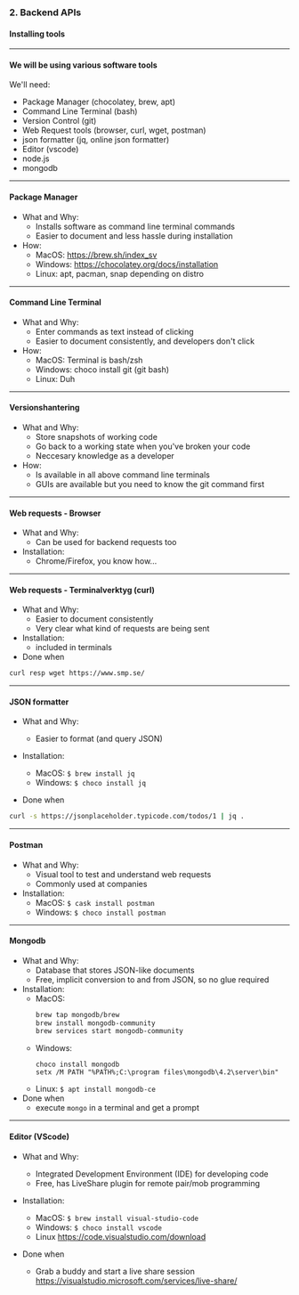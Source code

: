 ### 2. Backend APIs
#### Installing tools

---

#### We will be using various software tools

We'll need:

- Package Manager (chocolatey, brew, apt)
- Command Line Terminal (bash)
- Version Control (git)
- Web Request tools (browser, curl, wget, postman)
- json formatter (jq, online json formatter)
- Editor (vscode)
- node.js
- mongodb

---

#### Package Manager

- What and Why:
  - Installs software as command line terminal commands
  - Easier to document and less hassle during installation
- How:
  - MacOS: <a href="https://brew.sh/index_sv" target="blank">https://brew.sh/index_sv</a>
  - Windows: <a href="https://chocolatey.org/docs/installation" target="_blank">https://chocolatey.org/docs/installation</a>
  - Linux: apt, pacman, snap depending on distro

---

#### Command Line Terminal

- What and Why:
  - Enter commands as text instead of clicking
  - Easier to document consistently, and developers don't click
- How:
  - MacOS: Terminal is bash/zsh
  - Windows: choco install git (git bash)
  - Linux: Duh

---

#### Versionshantering

- What and Why:
  - Store snapshots of working code
  - Go back to a working state when you've broken your code
  - Neccesary knowledge as a developer
- How:
  - Is available in all above command line terminals
  - GUIs are available but you need to know the git command first

---

#### Web requests - Browser

- What and Why:
  - Can be used for backend requests too
- Installation:
  - Chrome/Firefox, you know how...

---

#### Web requests - Terminalverktyg (curl)

- What and Why:
  - Easier to document consistently
  - Very clear what kind of requests are being sent
- Installation:
  - included in terminals
- Done when

```sh
curl resp wget https://www.smp.se/
```

---

#### JSON formatter

- What and Why:
  - Easier to format (and query JSON)
- Installation:
  - MacOS: ```$ brew install jq```
  - Windows: ```$ choco install jq```

- Done when

```sh
curl -s https://jsonplaceholder.typicode.com/todos/1 | jq .
```

---

#### Postman

- What and Why:
  - Visual tool to test and understand web requests
  - Commonly used at companies
- Installation:
  - MacOS: ```$ cask install postman``` 
  - Windows: ```$ choco install postman```

---

#### Mongodb

- What and Why:
  - Database that stores JSON-like documents
  - Free, implicit conversion to and from JSON, so no glue required
- Installation:
  - MacOS:
    ```sh
    brew tap mongodb/brew
    brew install mongodb-community
    brew services start mongodb-community
    ```
  - Windows: 
    ```
    choco install mongodb
    setx /M PATH "%PATH%;C:\program files\mongodb\4.2\server\bin"
    ```
  - Linux: ```$ apt install mongodb-ce```
- Done when
  - execute ```mongo``` in a terminal and get a prompt

---

#### Editor (VScode)

- What and Why:
  - Integrated Development Environment (IDE) for developing code
  - Free, has LiveShare plugin for remote pair/mob programming

- Installation:
  - MacOS: ```$ brew install visual-studio-code```
  - Windows: ```$ choco install vscode```
  - Linux https://code.visualstudio.com/download
- Done when
  - Grab a buddy and start a live share session <https://visualstudio.microsoft.com/services/live-share/>
